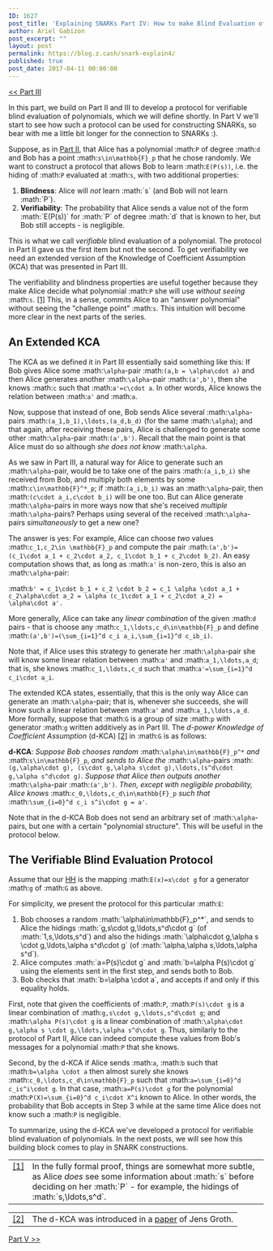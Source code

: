 ```yaml
---
ID: 1627
post_title: 'Explaining SNARKs Part IV: How to make Blind Evaluation of Polynomials Verifiable'
author: Ariel Gabizon
post_excerpt: ""
layout: post
permalink: https://blog.z.cash/snark-explain4/
published: true
post_date: 2017-04-11 00:00:00
---
```

<a class="reference external" href="/snark-explain3/">&lt;&lt; Part III</a>

In this part, we build on Part II and III to develop a protocol for verifiable blind evaluation of polynomials, which we will define shortly. In Part V we'll start to see how such a protocol can be used for constructing SNARKs, so bear with me a little bit longer for the connection to SNARKs :).

Suppose, as in <a href="/snark-explain2/">Part II</a>, that Alice has a polynomial :math:`P` of degree :math:`d` and Bob has a point :math:`s\in\mathbb{F}_p` that he chose randomly. We want to construct a protocol that allows Bob to learn :math:`E(P(s))`, i.e. the hiding of :math:`P` evaluated at :math:`s`, with two additional properties:

<ol>
<li><strong>Blindness</strong>: Alice will <em>not</em> learn :math:`s` (and Bob will not learn :math:`P`).</li>
<li><strong>Verifiability</strong>: The probability that Alice sends a value not of the form :math:`E(P(s))` for :math:`P` of degree :math:`d` that is known to her, but Bob still accepts - is negligible.</li>
</ol>

This is what we call <em>verifiable</em> blind  evaluation of a polynomial. The protocol in Part II gave us the first item but not the second. To get verifiability we need an extended version of the Knowledge of Coefficient Assumption (KCA) that was presented in Part III.

The verifiability and blindness properties are useful together because they make Alice decide what polynomial :math:`P` she will use <em>without seeing</em> :math:`s`. <a class="footnote-reference" href="#id3" id="id1">[1]</a> This, in a sense, commits Alice to an "answer polynomial" without seeing the "challenge point" :math:`s`. This intuition will become more clear in the next parts of the series.

<h2>An Extended KCA</h2>

The KCA as we defined it in Part III essentially said something like this: If Bob gives Alice some :math:`\alpha`-pair :math:`(a,b = \alpha\cdot a)` and then Alice generates another :math:`\alpha`-pair :math:`(a',b')`, then she knows :math:`c` such that :math:`a'=c\cdot a`. In other words, Alice knows the relation between :math:`a'` and :math:`a`.

Now, suppose that instead of one, Bob sends Alice several :math:`\alpha`-pairs :math:`(a_1,b_1),\ldots,(a_d,b_d)` (for the same :math:`\alpha`); and that again, after receiving these pairs, Alice is challenged to generate some other :math:`\alpha`-pair :math:`(a',b')`. Recall that the main point is that Alice must do so although <em>she does not know</em> :math:`\alpha`.

As we saw in Part III, a natural way for Alice to generate such an :math:`\alpha`-pair, would be to take one of the pairs :math:`(a_i,b_i)` she received from Bob, and multiply both elements by some :math:`c\in\mathbb{F}^*_p`; if :math:`(a_i,b_i)` was an :math:`\alpha`-pair, then :math:`(c\cdot a_i,c\cdot b_i)` will be one too. But can Alice generate :math:`\alpha`-pairs in more ways now that she's received <em>multiple</em> :math:`\alpha`-pairs? Perhaps using several of the received :math:`\alpha`-pairs <em>simultaneously</em> to get a new one?

The answer is yes: For example, Alice can choose <em>two</em> values :math:`c_1,c_2\in \mathbb{F}_p` and compute the pair :math:`(a',b')=(c_1\cdot a_1 + c_2\cdot a_2, c_1\cdot b_1 + c_2\cdot b_2)`. An easy computation shows that, as long as :math:`a'` is non-zero, this is also an :math:`\alpha`-pair:

:math:`b' = c_1\cdot b_1 + c_2 \cdot b_2 = c_1 \alpha \cdot a_1 + c_2\alpha\cdot a_2 = \alpha (c_1\cdot a_1 + c_2\cdot a_2) = \alpha\cdot a'.`

More generally, Alice can take any <em>linear combination</em> of the given :math:`d` pairs - that is choose any :math:`c_1,\ldots,c_d\in\mathbb{F}_p` and define :math:`(a',b')=(\sum_{i=1}^d c_i a_i,\sum_{i=1}^d c_ib_i)`.


Note that, if Alice uses this strategy to generate her :math:`\alpha`-pair she will know some linear relation between :math:`a'` and :math:`a_1,\ldots,a_d`; that is, she knows :math:`c_1,\ldots,c_d` such that :math:`a'=\sum_{i=1}^d c_i\cdot a_i`.

The extended KCA states, essentially, that this is the only way Alice can generate an :math:`\alpha`-pair; that is, whenever she succeeds, she will know such a linear relation between :math:`a'` and :math:`a_1,\ldots,a_d`. More formally, suppose that :math:`G` is a group of size :math:`p` with generator :math:`g` written additively as in Part III. The <em>d-power Knowledge of Coefficient Assumption</em> (d-KCA) <a class="footnote-reference" href="#id4" id="id2">[2]</a> in :math:`G` is as follows:

<strong>d-KCA</strong>: <em>Suppose Bob chooses random</em> :math:`\alpha\in\mathbb{F}_p^*` <em>and</em> :math:`s\in\mathbb{F}_p`, <em>and sends to Alice the</em> :math:`\alpha`-pairs :math:`(g,\alpha\cdot g), (s\cdot g,\alpha s\cdot g),\ldots,(s^d\cdot g,\alpha s^d\cdot g)`. <em>Suppose that Alice then outputs another</em> :math:`\alpha`-pair :math:`(a',b')`. <em>Then, except with negligible probability, Alice knows</em> :math:`c_0,\ldots,c_d\in\mathbb{F}_p` <em>such that</em> :math:`\sum_{i=0}^d c_i s^i\cdot g = a'`.

Note that in the d-KCA Bob does not send an arbitrary set of :math:`\alpha`-pairs, but one with a certain "polynomial structure". This will be useful in the protocol below.

<h2>The Verifiable Blind Evaluation Protocol</h2>

Assume that our <a href="/snark-explain/">HH</a> is the mapping :math:`E(x)=x\cdot g` for a generator :math:`g` of :math:`G` as above.

For simplicity, we present the protocol for this particular :math:`E`:

<ol>
<li>Bob chooses a random :math:`\alpha\in\mathbb{F}_p^*`, and sends to Alice the hidings :math:`g,s\cdot g,\ldots,s^d\cdot g` (of :math:`1,s,\ldots,s^d`) and also the hidings :math:`\alpha\cdot g,\alpha s \cdot g,\ldots,\alpha s^d\cdot g` (of :math:`\alpha,\alpha s,\ldots,\alpha s^d`).</li>
<li>Alice computes :math:`a=P(s)\cdot g` and :math:`b=\alpha P(s)\cdot g` using the elements sent in the first step, and sends both to Bob.</li>
<li>Bob checks that :math:`b=\alpha \cdot a`, and accepts if and only if this equality holds.</li>
</ol>

First, note that given the coefficients of :math:`P`, :math:`P(s)\cdot g` is a linear combination of :math:`g,s\cdot g,\ldots,s^d\cdot g`; and :math:`\alpha P(s)\cdot g` is a linear combination of  :math:`\alpha\cdot g,\alpha s \cdot g,\ldots,\alpha s^d\cdot g`. Thus, similarly to the protocol of Part II, Alice can indeed compute these values from Bob's messages for a polynomial :math:`P` that she knows.

Second, by the d-KCA if Alice sends :math:`a`, :math:`b` such that :math:`b=\alpha \cdot a` then almost surely she knows :math:`c_0,\ldots,c_d\in\mathbb{F}_p` such that :math:`a=\sum_{i=0}^d c_is^i\cdot g`. In that case, :math:`a=P(s)\cdot g` for the polynomial :math:`P(X)=\sum_{i=0}^d c_i\cdot X^i` known to Alice. In other words, the probability that Bob accepts in Step 3 while at the same time Alice does not know such a :math:`P` is negligible.

To summarize, using the d-KCA we've developed a protocol for verifiable blind evaluation of polynomials. In the next posts, we will see how this building block comes to play in SNARK constructions.

<table class="docutils footnote" frame="void" id="id3" rules="none">
<colgroup><col class="label"><col></colgroup>
<tbody valign="top">
<tr><td class="label"><a class="fn-backref" href="#id1">[1]</a></td>
<td>In the fully formal proof, things are somewhat more subtle, as Alice <em>does</em> see some information about :math:`s` before deciding on her :math:`P` - for example, 	the hidings of :math:`s,\ldots,s^d`.</td>
</tr>
</tbody>
</table>

<table class="docutils footnote" frame="void" id="id4" rules="none">
<colgroup><col class="label"><col></colgroup>
<tbody valign="top">
<tr><td class="label"><a class="fn-backref" href="#id2">[2]</a></td>
<td>The d-KCA was introduced in a <a class="reference external" href="http://www0.cs.ucl.ac.uk/staff/J.Groth/ShortNIZK.pdf">paper</a> of Jens Groth.</td>
</tr>
</tbody>
</table>

<p><a class="reference external" href="/snark-explain5/">Part V &gt;&gt;</a></p>

